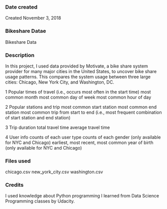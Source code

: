 ### Date created
Created November 3, 2018

### Bikeshare Datae
Bikeshare Data

### Description
In this project, I used data provided by Motivate, a bike share system provider for many major cities in the United States, to uncover bike share usage patterns. This compares the system usage between three large cities: Chicago, New York City, and Washington, DC.

1 Popular times of travel (i.e., occurs most often in the start time) most common month most common day of week most common hour of day

2 Popular stations and trip most common start station most common end station most common trip from start to end (i.e., most frequent combination of start station and end station)

3 Trip duration total travel time average travel time

4 User info counts of each user type counts of each gender (only available for NYC and Chicago) earliest, most recent, most common year of birth (only available for NYC and Chicago)

### Files used
chicago.csv new_york_city.csv washington.csv

### Credits
I used knowledge about Python programming I learned from Data Science Programming classes by Udacity.
